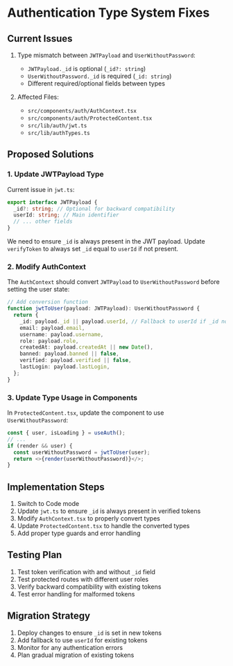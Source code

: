 # Authentication Type System Fixes

## Current Issues

1. Type mismatch between `JWTPayload` and `UserWithoutPassword`:

   - `JWTPayload._id` is optional (`_id?: string`)
   - `UserWithoutPassword._id` is required (`_id: string`)
   - Different required/optional fields between types

2. Affected Files:
   - `src/components/auth/AuthContext.tsx`
   - `src/components/auth/ProtectedContent.tsx`
   - `src/lib/auth/jwt.ts`
   - `src/lib/authTypes.ts`

## Proposed Solutions

### 1. Update JWTPayload Type

Current issue in `jwt.ts`:

```typescript
export interface JWTPayload {
  _id?: string; // Optional for backward compatibility
  userId: string; // Main identifier
  // ... other fields
}
```

We need to ensure `_id` is always present in the JWT payload. Update `verifyToken` to always set `_id` equal to `userId` if not present.

### 2. Modify AuthContext

The `AuthContext` should convert `JWTPayload` to `UserWithoutPassword` before setting the user state:

```typescript
// Add conversion function
function jwtToUser(payload: JWTPayload): UserWithoutPassword {
  return {
    _id: payload._id || payload.userId, // Fallback to userId if _id not present
    email: payload.email,
    username: payload.username,
    role: payload.role,
    createdAt: payload.createdAt || new Date(),
    banned: payload.banned || false,
    verified: payload.verified || false,
    lastLogin: payload.lastLogin,
  };
}
```

### 3. Update Type Usage in Components

In `ProtectedContent.tsx`, update the component to use `UserWithoutPassword`:

```typescript
const { user, isLoading } = useAuth();
// ...
if (render && user) {
  const userWithoutPassword = jwtToUser(user);
  return <>{render(userWithoutPassword)}</>;
}
```

## Implementation Steps

1. Switch to Code mode
2. Update `jwt.ts` to ensure `_id` is always present in verified tokens
3. Modify `AuthContext.tsx` to properly convert types
4. Update `ProtectedContent.tsx` to handle the converted types
5. Add proper type guards and error handling

## Testing Plan

1. Test token verification with and without `_id` field
2. Test protected routes with different user roles
3. Verify backward compatibility with existing tokens
4. Test error handling for malformed tokens

## Migration Strategy

1. Deploy changes to ensure `_id` is set in new tokens
2. Add fallback to use `userId` for existing tokens
3. Monitor for any authentication errors
4. Plan gradual migration of existing tokens
